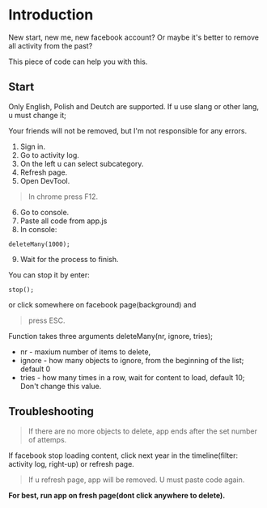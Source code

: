 # Introduction
New start, new me, new facebook account?
Or maybe it's better to remove all activity from the past?

This piece of code can help you with this.

## Start
Only English, Polish and Deutch are supported.
If u use slang or other lang, u must change it;

Your friends will not be removed, but I'm not responsible for any errors.

1. Sign in.
2. Go to activity log.
3. On the left u can select subcategory.
4. Refresh page.
5. Open DevTool. 
> In chrome press F12.
6. Go to console.
7. Paste all code from app.js
8. In console:
```
deleteMany(1000);
```
9. Wait for the process to finish.

You can stop it by enter:
```
stop();
```
or  click somewhere on facebook page(background) and 
> press ESC.

Function takes three arguments
deleteMany(nr, ignore, tries);
    
- nr - maxium number of items to delete, 
- ignore - how many objects to ignore, from the beginning of the list; default 0
- tries - how many times in a row, wait for content to load, default 10; Don't change this value.

## Troubleshooting
>   If there are no more objects to delete, app ends after the set number of attemps.

If facebook stop loading content, click next year in the timeline(filter: activity log, right-up) or refresh page.
>   If u refresh page, app will be removed. U must paste code again.

**For best, run app on fresh page(dont click anywhere to delete).**
